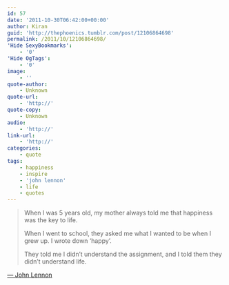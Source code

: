 ```yaml
---
id: 57
date: '2011-10-30T06:42:00+00:00'
author: Kiran
guid: 'http://thephoenics.tumblr.com/post/12106864698'
permalink: /2011/10/12106864698/
'Hide SexyBookmarks':
    - '0'
'Hide OgTags':
    - '0'
image:
    - ''
quote-author:
    - Unknown
quote-url:
    - 'http://'
quote-copy:
    - Unknown
audio:
    - 'http://'
link-url:
    - 'http://'
categories:
    - quote
tags:
    - happiness
    - inspire
    - 'john lennon'
    - life
    - quotes
---
```


> When I was 5 years old, my mother always told me that happiness was the key to life.
> 
> When I went to school, they asked me what I wanted to be when I grew up. I wrote down ‘happy’.
> 
> They told me I didn’t understand the assignment, and I told them they didn’t understand life.

[— John Lennon](http://en.wikipedia.org/wiki/John_Lennon)